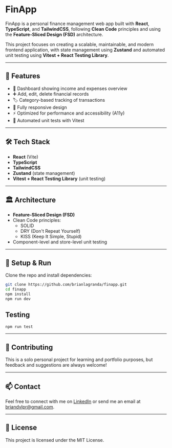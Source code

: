 # FinApp

FinApp is a personal finance management web app built with **React**, **TypeScript**, and **TailwindCSS**, following **Clean Code** principles and using the **Feature-Sliced Design (FSD)** architecture.

This project focuses on creating a scalable, maintainable, and modern frontend application, with state management using **Zustand** and automated unit testing using **Vitest + React Testing Library**.

---

## 🚀 Features

- 💸 Dashboard showing income and expenses overview
- ➕ Add, edit, delete financial records
- 🏷️ Category-based tracking of transactions
- 📱 Fully responsive design
- ⚡ Optimized for performance and accessibility (A11y)
- 🧪 Automated unit tests with Vitest

---

## 🛠 Tech Stack

- **React** (Vite)
- **TypeScript**
- **TailwindCSS**
- **Zustand** (state management)
- **Vitest + React Testing Library** (unit testing)

---

## 🏛 Architecture

- **Feature-Sliced Design (FSD)**
- Clean Code principles:
  - SOLID
  - DRY (Don't Repeat Yourself)
  - KISS (Keep It Simple, Stupid)
- Component-level and store-level unit testing

---

## 🔧 Setup & Run

Clone the repo and install dependencies:

```bash
git clone https://github.com/brianlagranda/finapp.git
cd finapp
npm install
npm run dev
```

## Testing

```bash
npm run test
```

---

## 🤝 Contributing

This is a solo personal project for learning and portfolio purposes, but feedback and suggestions are always welcome!

---

## 📫 Contact

Feel free to connect with me on [LinkedIn](https://www.linkedin.com/in/dev-brianlagranda) or send me an email at briandvlpr@gmail.com.

---

## 📄 License

This project is licensed under the MIT License.
